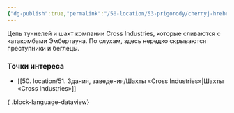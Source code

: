 ```yaml
---
{"dg-publish":true,"permalink":"/50-location/53-prigorody/chernyj-hrebet/","tags":["локация/пригород"]}
---
```



Цепь туннелей и шахт компании Cross Industries, которые сливаются с катакомбами Эмбертауна. По слухам, здесь нередко скрываются преступники и беглецы.
### Точки интереса
- [[50. location/51. Здания, заведения/Шахты «Cross Industries»\|Шахты «Cross Industries»]]

{ .block-language-dataview}